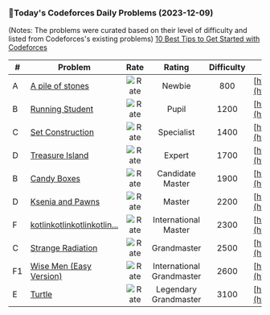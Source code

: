 ### 🌟Today's Codeforces Daily Problems (2023-12-09)
(Notes: The problems were curated based on their level of difficulty and listed from Codeforces's existing problems)
[10 Best Tips to Get Started with Codeforces](https://github.com/ika9810/Codeforces-Daily-Problems/blob/main/10%20Best%20Tips%20to%20Get%20Started%20with%20Codeforces.md)

| # | Problem | Rate| Rating | Difficulty | Contest |
|---| ----- | :--------: | :----------: | :----------: | ---------- |
|A|[A pile of stones](https://codeforces.com/contest/1159/problem/A)|![Rate](https://img.shields.io/badge/Newbie-800-lightgrey)|Newbie|800|[https://codeforces.com/contest/1159](https://codeforces.com/contest/1159)|
|B|[Running Student](https://codeforces.com/contest/9/problem/B)|![Rate](https://img.shields.io/badge/Pupil-1200-brightgreen)|Pupil|1200|[https://codeforces.com/contest/9](https://codeforces.com/contest/9)|
|C|[Set Construction](https://codeforces.com/contest/1761/problem/C)|![Rate](https://img.shields.io/badge/Specialist-1400-9cf)|Specialist|1400|[https://codeforces.com/contest/1761](https://codeforces.com/contest/1761)|
|D|[Treasure Island](https://codeforces.com/contest/106/problem/D)|![Rate](https://img.shields.io/badge/Expert-1700-blue)|Expert|1700|[https://codeforces.com/contest/106](https://codeforces.com/contest/106)|
|B|[Candy Boxes](https://codeforces.com/contest/488/problem/B)|![Rate](https://img.shields.io/badge/Candidate%20Master-1900-blueviolet)|Candidate Master|1900|[https://codeforces.com/contest/488](https://codeforces.com/contest/488)|
|D|[Ksenia and Pawns](https://codeforces.com/contest/382/problem/D)|![Rate](https://img.shields.io/badge/Master-2200-orange)|Master|2200|[https://codeforces.com/contest/382](https://codeforces.com/contest/382)|
|F|[kotlinkotlinkotlinkotlin...](https://codeforces.com/contest/1211/problem/F)|![Rate](https://img.shields.io/badge/International%20Master-2300-orange)|International Master|2300|[https://codeforces.com/contest/1211](https://codeforces.com/contest/1211)|
|C|[Strange Radiation](https://codeforces.com/contest/832/problem/C)|![Rate](https://img.shields.io/badge/Grandmaster-2500-red)|Grandmaster|2500|[https://codeforces.com/contest/832](https://codeforces.com/contest/832)|
|F1|[Wise Men (Easy Version)](https://codeforces.com/contest/1326/problem/F1)|![Rate](https://img.shields.io/badge/International%20Grandmaster-2600-red)|International Grandmaster|2600|[https://codeforces.com/contest/1326](https://codeforces.com/contest/1326)|
|E|[Turtle](https://codeforces.com/contest/1239/problem/E)|![Rate](https://img.shields.io/badge/Legendary%20Grandmaster-3100-red)|Legendary Grandmaster|3100|[https://codeforces.com/contest/1239](https://codeforces.com/contest/1239)|
